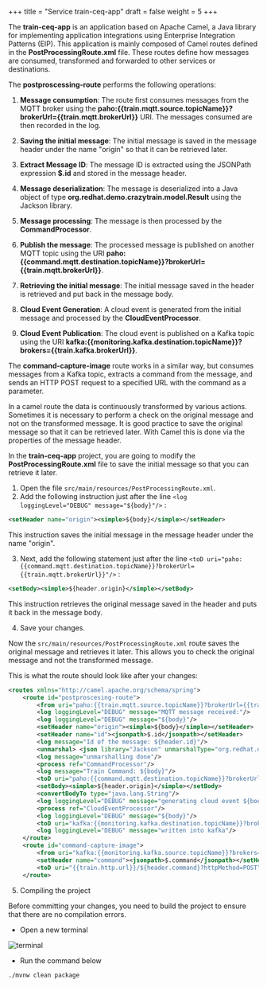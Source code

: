 +++
title = "Service train-ceq-app"
draft = false
weight = 5
+++

The **train-ceq-app** is an application based on Apache Camel, a Java library for implementing application integrations using Enterprise Integration Patterns (EIP). 
This application is mainly composed of Camel routes defined in the **PostProcessingRoute.xml** file. These routes define how messages are consumed, transformed and forwarded to other services or destinations.

The **postproscessing-route** performs the following operations:

1. **Message consumption**: The route first consumes messages from the MQTT broker using the **paho:{{train.mqtt.source.topicName}}?brokerUrl={{train.mqtt.brokerUrl}}** URI. The messages consumed are then recorded in the log.

2. **Saving the initial message**: The initial message is saved in the message header under the name "origin" so that it can be retrieved later.

3. **Extract Message ID**: The message ID is extracted using the JSONPath expression **$.id** and stored in the message header.

4. **Message deserialization**: The message is deserialized into a Java object of type **org.redhat.demo.crazytrain.model.Result** using the Jackson library.

5. **Message processing**: The message is then processed by the **CommandProcessor**.

6. **Publish the message**: The processed message is published on another MQTT topic using the URI **paho:{{command.mqtt.destination.topicName}}?brokerUrl={{train.mqtt.brokerUrl}}**.

7. **Retrieving the initial message**: The initial message saved in the header is retrieved and put back in the message body.

8. **Cloud Event Generation**: A cloud event is generated from the initial message and processed by the **CloudEventProcessor**.

9. **Cloud Event Publication**: The cloud event is published on a Kafka topic using the URI **kafka:{{monitoring.kafka.destination.topicName}}?brokers={{train.kafka.brokerUrl}}**.

The **command-capture-image** route works in a similar way, but consumes messages from a Kafka topic, extracts a command from the message, and sends an HTTP POST request to a specified URL with the command as a parameter.



In a camel route the data is continuously transformed by various actions. Sometimes it is necessary to perform a check on the original message and not on the transformed message. It is good practice to save the original message so that it can be retrieved later. With Camel this is done via the properties of the message header. 


In the **train-ceq-app** project, you are going to modify the **PostProcessingRoute.xml** file to save the initial message so that you can retrieve it later.

1. Open the file `src/main/resources/PostProcessingRoute.xml`.
2. Add the following instruction just after the line `<log loggingLevel="DEBUG" message="${body}"/>` :

```xml
<setHeader name="origin"><simple>${body}</simple></setHeader>
```

This instruction saves the initial message in the message header under the name "origin".

3. Next, add the following statement just after the line `<toD uri="paho:{{command.mqtt.destination.topicName}}?brokerUrl={{train.mqtt.brokerUrl}}"/>` :

```xml
<setBody><simple>${header.origin}</simple></setBody>
```

This instruction retrieves the original message saved in the header and puts it back in the message body.

4. Save your changes.

Now the `src/main/resources/PostProcessingRoute.xml` route saves the original message and retrieves it later. This allows you to check the original message and not the transformed message.

This is what the route should look like after your changes:

```xml
<routes xmlns="http://camel.apache.org/schema/spring">
    <route id="postproscesing-route">  
        <from uri="paho:{{train.mqtt.source.topicName}}?brokerUrl={{train.mqtt.brokerUrl}}"/>     
        <log loggingLevel="DEBUG" message="MQTT message received:"/>
        <log loggingLevel="DEBUG" message="${body}"/>
        <setHeader name="origin"><simple>${body}</simple></setHeader>
        <setHeader name="id"><jsonpath>$.id</jsonpath></setHeader>
        <log message="Id of the message: ${header.id}"/>
        <unmarshal> <json library="Jackson" unmarshalType="org.redhat.demo.crazytrain.model.Result"/></unmarshal>
        <log message="unmarshalling done"/>
        <process ref="CommandProcessor"/>
        <log message="Train Command: ${body}"/>
        <toD uri="paho:{{command.mqtt.destination.topicName}}?brokerUrl={{train.mqtt.brokerUrl}}"/>
        <setBody><simple>${header.origin}</simple></setBody>
        <convertBodyTo type="java.lang.String"/>
        <log loggingLevel="DEBUG" message="generating cloud event ${body}"/>
        <process ref="CloudEventProcessor"/>
        <log loggingLevel="DEBUG" message="${body}"/>
        <toD uri="kafka:{{monitoring.kafka.destination.topicName}}?brokers={{train.kafka.brokerUrl}}"/>
        <log loggingLevel="DEBUG" message="written into kafka"/>
    </route>
    <route id="command-capture-image">
        <from uri="kafka:{{monitoring.kafka.source.topicName}}?brokers={{train.kafka.brokerUrl}}"/>
        <setHeader name="command"><jsonpath>$.command</jsonpath></setHeader>
        <toD uri="{{train.http.url}}/${header.command}?httpMethod=POST" />
    </route>
```

5. Compiling the project

Before committing your changes, you need to build the project to ensure that there are no compilation errors.

- Open a new terminal

![terminal](/images/dev-section/new-terminal-bash.png)

- Run the command below 

```
./mvnw clean package
```

